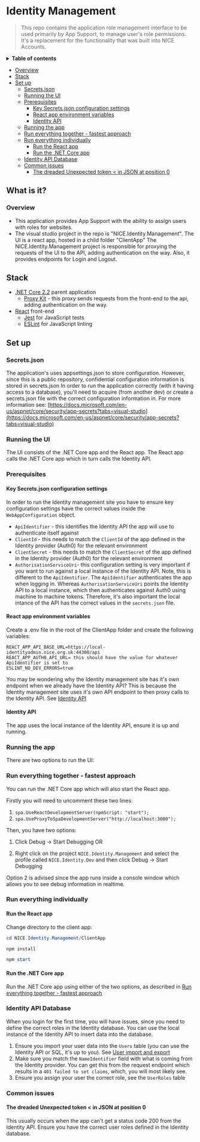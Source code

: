 # Identity Management
  
 > This repo contains the application role management interface to be used primarily by App Support, to manage user's role permissions. 
 > It's a replacement for the functionality that was built into NICE Accounts.
 
<details>
<summary><strong>Table of contents</strong></summary>
<!-- START doctoc generated TOC please keep comment here to allow auto update -->
<!-- DON'T EDIT THIS SECTION, INSTEAD RE-RUN doctoc TO UPDATE -->
</details>

  - [Overview](#overview)
- [Stack](#stack)
- [Set up](#set-up)
  - [Secrets.json](#secretsjson)
  - [Running the UI](#running-the-ui)
  - [Prerequisites](#prerequisites)
    - [Key Secrets.json configuration settings](#key-secretsjson-configuration-settings)
    - [React app environment variables](#react-app-environment-variables)
    - [Identity API](#identity-api)
  - [Running the app](#running-the-app)
  - [Run everything together - fastest approach](#run-everything-together---fastest-approach)
  - [Run everything individually](#run-everything-individually)
    - [Run the React app](#run-the-react-app)
    - [Run the .NET Core app](#run-the-net-core-app)
  - [Identity API Database](#identity-api-database)
  - [Common issues](#common-issues)
    - [The dreaded Unexpected token < in JSON at position 0](#the-dreaded-unexpected-token--in-json-at-position-0)

<!-- END doctoc generated TOC please keep comment here to allow auto update -->
</details>
  
## What is it?

### Overview

- This application provides App Support with the ability to assign users with roles for websites.
- The visual studio project in the repo is "NICE.Identity.Management". The UI is a react app, hosted in a child folder "ClientApp"
The NICE.Identity.Management project is responsible for proxying the requests of the UI to the API, adding authentication on the way. Also, it provides endpoints for Login and Logout.
  
## Stack

- [.NET Core 2.2](https://github.com/dotnet/core) parent application
  - [Proxy Kit](https://github.com/damianh/ProxyKit) - this proxy sends requests from the front-end to the api, adding authentication on the way.
- [React](https://reactjs.org/) front-end
  - [Jest](https://facebook.github.io/jest/) for JavaScript tests
  - [ESLint](https://eslint.org/) for JavaScript linting

## Set up

### Secrets.json

The application's uses appsettings.json to store configuration. However, since this is a public repository, confidential configuration information is stored in secrets.json
In order to run the application correctly (with it having access to a database), you'll need to acquire (from another dev) or create a secrets.json file with the correct configuration information in. For more  information see: [https://docs.microsoft.com/en-us/aspnet/core/security/app-secrets?tabs=visual-studio](https://docs.microsoft.com/en-us/aspnet/core/security/app-secrets?tabs=visual-studio)

### Running the UI

The UI consists of the .NET Core app and the React app. The React app calls the .NET Core app which in turn calls the Identity API.

### Prerequisites

#### Key Secrets.json configuration settings

In order to run the Identity management site you have to ensure key configuration settings have the correct values inside the `WebAppConfiguration` object.

- `ApiIdentifier` - this identifies the Identity API the app will use to authenticate itself against
- `ClientId` - this needs to match the `ClientId` of the app defined in the Identity provider (Auth0) for the relevant environment
- `ClientSecret` - this needs to match the `ClientSecret` of the app defined in the Identity provider (Auth0) for the relevant environment
- `AuthorisationServiceUri`- this configuration setting is very important if you want to run against a local instance of the Identity API. Note, this is different to the `ApiIdentifier`. The `ApiIdentifier` authenticates the app when logging in. Whereas `AuthorisationServiceUri` points the Identity API to a local instance, which then authenticates against Auth0 using machine to machine tokens. Therefore, it's also important the local intance of the API has the correct values in the `secrets.json` file.

#### React app environment variables

Create a .env file in the root of the ClientApp folder and create the following variables:

```text
REACT_APP_API_BASE_URL=https://local-identityadmin.nice.org.uk:44300/api
REACT_APP_AUTH0_API_URL= this should have the value for whatever ApiIdentifier is set to
ESLINT_NO_DEV_ERRORS=true
```

You may be wondering why the Identity management site has it's own endpoint when we already have the Identity API? This is because the Identity management site uses it's own API endpoint to then proxy calls to the Identity API. See [Identity API](#identity-api)

#### Identity API

The app uses the local instance of the Identity API, ensure it is up and running.

### Running the app

There are two options to run the UI:

### Run everything together - fastest approach

You can run the .NET Core app which will also start the React app.

Firstly you will need to uncomment these two lines:

1. `spa.UseReactDevelopmentServer(npmScript: "start");`
2. `spa.UseProxyToSpaDevelopmentServer("http://localhost:3000");`

Then, you have two options:

1. Click Debug -> Start Debugging OR

2. Right click on the project `NICE.Identity.Management` and select the profile called `NICE.Identity.Dev` and then click Debug -> Start Debugging

Option 2 is advised since the app runs inside a console window which allows you to see debug information in realtime.

### Run everything individually

#### Run the React app

Change directory to the client app:

```powershell
cd NICE.Identity.Management/ClientApp

npm install

npm start
```

#### Run the .NET Core app

Run the .NET Core app using either of the two options, as described in [Run everything together - fastest approach](#run-everything-together)

### Identity API Database

When you login for the first time, you will have issues, since you need to define the correct roles in the Identity database. You can use the local instance of the Identity API to insert data into the database.

1. Ensure you import your user data into the `Users` table (you can use the Identity API or SQL, it's up to you). See [User import and export](https://nicedigital.atlassian.net/wiki/spaces/IDAM/pages/2703622343/User+import+and+export)
2. Make sure you match the `NameIdentifier` field with what is coming from the Identity provider. You can get this from the request endpoint which results in a `401 failed to set claims`, which, you will most likely see.
3. Ensure you assign your user the correct role, see the `UserRoles` table

### Common issues

#### The dreaded Unexpected token < in JSON at position 0

This usually occurs when the app can't get a status code 200 from the Identity API. Ensure you have the correct user roles defined in the Identity database.
